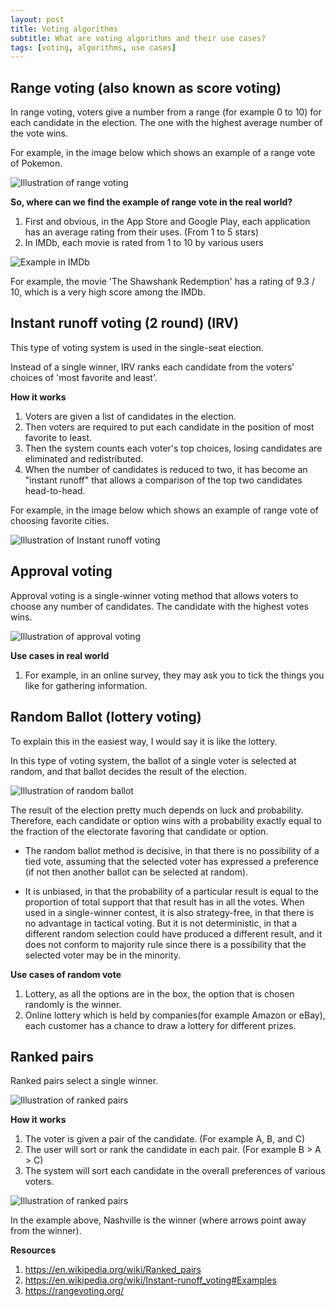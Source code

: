 ```yaml
---
layout: post
title: Voting algorithms
subtitle: What are voting algorithms and their use cases?
tags: [voting, algorithms, use cases]
---
```



## Range voting (also known as score voting)

In range voting, voters give a number from a range (for example 0 to 10) for each candidate in the election. The one with the highest average number of the vote wins.

For example, in the image below which shows an example of a range vote of Pokemon.

![Illustration of range voting](../img/range-vote_illustration.png)

**So, where can we find the example of range vote in the real world?**

 1. First and obvious, in the App Store and Google Play, each application has an average rating from their uses. (From 1 to 5 stars)
 2. In IMDb, each movie is rated from 1 to 10 by various users

 ![Example in IMDb](../img/example_of_range_vote_in_imdb.jpg)

 For example, the movie 'The Shawshank Redemption' has a rating of 9.3 / 10, which is a very high score among the IMDb.


## Instant runoff voting (2 round) (IRV)

This type of voting system is used in the single-seat election.

Instead of a single winner, IRV ranks each candidate from the voters' choices of 'most favorite and least'.

**How it works**

 1. Voters are given a list of candidates in the election.
 2. Then voters are required to put each candidate in the position of most favorite to least.
 3. Then the system counts each voter's top choices, losing candidates are eliminated and redistributed.
 5. When the number of candidates is reduced to two, it has become an "instant runoff" that allows a comparison of the top two candidates head-to-head.

For example, in the image below which shows an example of range vote of choosing favorite cities.

![Illustration of Instant runoff voting](../img/instant-runoff.jpg)


## Approval voting

Approval voting is a single-winner voting method that allows voters to choose any number of candidates. The candidate with the highest votes wins.

![Illustration of approval voting](../img/approval-vote.jpeg)

**Use cases in real world**

 1. For example, in an online survey, they may ask you to tick the things you like for gathering information.


## Random Ballot (lottery voting)


To explain this in the easiest way, I would say it is like the lottery.

In this type of voting system, the ballot of a single voter is selected at random, and that ballot decides the result of the election.

![Illustration of random ballot](../img/random_ballot.jpg)


The result of the election pretty much depends on luck and probability. Therefore, each candidate or option wins with a probability exactly equal to the fraction of the electorate favoring that candidate or option.

 - The random ballot method is decisive, in that there is no possibility of a tied vote, assuming that the selected voter has expressed a preference (if not then another ballot can be selected at random).

 - It is unbiased, in that the probability of a particular result is equal to the proportion of total support that that result has in all the votes. When used in a single-winner contest, it is also strategy-free, in that there is no advantage in tactical voting. But it is not deterministic, in that a different random selection could have produced a different result, and it does not conform to majority rule since there is a possibility that the selected voter may be in the minority.

**Use cases of random vote**

 1. Lottery, as all the options are in the box, the option that is chosen randomly is the winner.
 2. Online lottery which is held by companies(for example Amazon or eBay), each customer has a chance to draw a lottery for different prizes.



## Ranked pairs

Ranked pairs select a single winner.

![Illustration of ranked pairs](../img/ranked_pairs_example.png)

**How it works**
 1. The voter is given a pair of the candidate. (For example A, B, and C)
 2. The user will sort or rank the candidate in each pair. (For example B > A > C)
 3. The system will sort each candidate in the overall preferences of various voters.

![Illustration of ranked pairs](../img/ranked_pairs.png)

In the example above, Nashville is the winner (where arrows point away from the winner).

 
**Resources**
 1. https://en.wikipedia.org/wiki/Ranked_pairs
 2. https://en.wikipedia.org/wiki/Instant-runoff_voting#Examples
 3. https://rangevoting.org/

